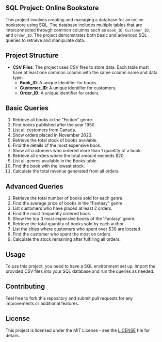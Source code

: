 ## SQL Project: Online Bookstore

This project involves creating and managing a database for an online bookstore using SQL. The database includes multiple tables that are interconnected through common columns such as `Book_ID`, `Customer_ID`, and `Order_ID`. The project demonstrates both basic and advanced SQL queries to retrieve and manipulate data.

## Project Structure

- **CSV Files**: The project uses CSV files to store data. Each table must have at least one common column with the same column name and data type.
  - **Book_ID**: A unique identifier for books.
  - **Customer_ID**: A unique identifier for customers.
  - **Order_ID**: A unique identifier for orders.

## Basic Queries

1. Retrieve all books in the "Fiction" genre.
2. Find books published after the year 1950.
3. List all customers from Canada.
4. Show orders placed in November 2023.
5. Retrieve the total stock of books available.
6. Find the details of the most expensive book.
7. Show all customers who ordered more than 1 quantity of a book.
8. Retrieve all orders where the total amount exceeds $20.
9. List all genres available in the Books table.
10. Find the book with the lowest stock.
11. Calculate the total revenue generated from all orders.

## Advanced Queries

1. Retrieve the total number of books sold for each genre.
2. Find the average price of books in the "Fantasy" genre.
3. List customers who have placed at least 2 orders.
4. Find the most frequently ordered book.
5. Show the top 3 most expensive books of the 'Fantasy' genre.
6. Retrieve the total quantity of books sold by each author.
7. List the cities where customers who spent over $30 are located.
8. Find the customer who spent the most on orders.
9. Calculate the stock remaining after fulfilling all orders.

## Usage

To use this project, you need to have a SQL environment set up. Import the provided CSV files into your SQL database and run the queries as needed.

## Contributing

Feel free to fork this repository and submit pull requests for any improvements or additional features.

## License

This project is licensed under the MIT License - see the [LICENSE](LICENSE) file for details.
